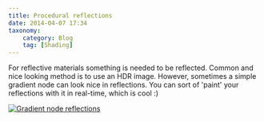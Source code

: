 ```yaml
---
title: Procedural reflections
date: 2014-04-07 17:34
taxonomy:
    category: Blog
    tag: [Shading]
---
```

For reflective materials something is needed to be reflected. Common and nice looking method is to use an HDR image. However, sometimes a simple gradient node can look nice in reflections. You can sort of 'paint' your reflections with it in real-time, which is cool :)

[![Gradient node reflections][2]][2]

  [2]: http://i.imgur.com/seoQeRN.jpg
